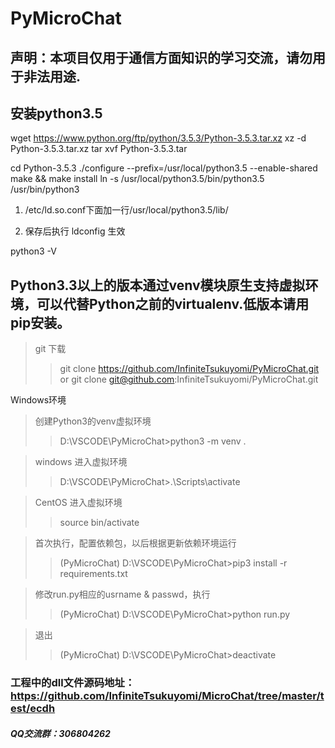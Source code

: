 # PyMicroChat

## 声明：本项目仅用于通信方面知识的学习交流，请勿用于非法用途.  

## 安装python3.5
wget https://www.python.org/ftp/python/3.5.3/Python-3.5.3.tar.xz
xz -d Python-3.5.3.tar.xz
tar xvf Python-3.5.3.tar

cd Python-3.5.3
./configure --prefix=/usr/local/python3.5 --enable-shared
make && make install
ln -s /usr/local/python3.5/bin/python3.5 /usr/bin/python3

1. /etc/ld.so.conf下面加一行/usr/local/python3.5/lib/

2. 保存后执行 ldconfig  生效

python3 -V

## Python3.3以上的版本通过venv模块原生支持虚拟环境，可以代替Python之前的virtualenv.低版本请用pip安装。

> git 下载
>>    git clone https://github.com/InfiniteTsukuyomi/PyMicroChat.git  
>>    or git clone git@github.com:InfiniteTsukuyomi/PyMicroChat.git  

Windows环境
> 创建Python3的venv虚拟环境
>> D:\VSCODE\PyMicroChat>python3 -m venv .

> windows 进入虚拟环境
>> D:\VSCODE\PyMicroChat>.\Scripts\activate

> CentOS 进入虚拟环境
>> source bin/activate

> 首次执行，配置依赖包，以后根据更新依赖环境运行
>> (PyMicroChat) D:\VSCODE\PyMicroChat>pip3 install -r requirements.txt

> 修改run.py相应的usrname & passwd，执行
>> (PyMicroChat) D:\VSCODE\PyMicroChat>python run.py

> 退出
>> (PyMicroChat) D:\VSCODE\PyMicroChat>deactivate

### 工程中的dll文件源码地址：https://github.com/InfiniteTsukuyomi/MicroChat/tree/master/test/ecdh

##### QQ交流群：306804262
